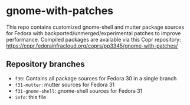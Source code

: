 # gnome-with-patches
This repo contains customized gnome-shell and mutter package sources for Fedora with backported/unmerged/experimental patches 
to improve performance. Compiled packages are available via this Copr repository:
https://copr.fedorainfracloud.org/coprs/pp3345/gnome-with-patches/

## Repository branches
* `f30`: Contains all package sources for Fedora 30 in a single branch
* `f31-mutter`: mutter sources for Fedora 31
* `f31-gnome-shell`: gnome-shell sources for Fedora 31
* `info`: this file

